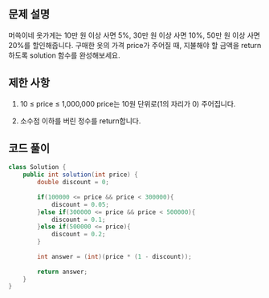## 문제 설명
머쓱이네 옷가게는 10만 원 이상 사면 5%, 30만 원 이상 사면 10%, 50만 원 이상 사면 20%를 할인해줍니다.
구매한 옷의 가격 price가 주어질 때, 지불해야 할 금액을 return 하도록 solution 함수를 완성해보세요.

## 제한 사항
1. 10 ≤ price ≤ 1,000,000
   price는 10원 단위로(1의 자리가 0) 주어집니다.

2. 소수점 이하를 버린 정수를 return합니다.


## 코드 풀이
```java
class Solution {
    public int solution(int price) {
        double discount = 0;
        
        if(100000 <= price && price < 300000){
            discount = 0.05;
        }else if(300000 <= price && price < 500000){
            discount = 0.1;
        }else if(500000 <= price){
            discount = 0.2;
        }
        
        int answer = (int)(price * (1 - discount));
        
        return answer;
    }
}
```